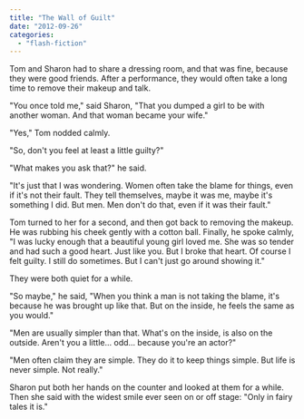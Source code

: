 ```yaml
---
title: "The Wall of Guilt"
date: "2012-09-26"
categories: 
  - "flash-fiction"
---
```


Tom and Sharon had to share a dressing room, and that was fine, because they were good friends. After a performance, they would often take a long time to remove their makeup and talk.

"You once told me," said Sharon, "That you dumped a girl to be with another woman. And that woman became your wife."

"Yes," Tom nodded calmly.

"So, don't you feel at least a little guilty?"

"What makes you ask that?" he said.

"It's just that I was wondering. Women often take the blame for things, even if it's not their fault. They tell themselves, maybe it was me, maybe it's something I did. But men. Men don't do that, even if it was their fault."

Tom turned to her for a second, and then got back to removing the makeup. He was rubbing his cheek gently with a cotton ball. Finally, he spoke calmly, "I was lucky enough that a beautiful young girl loved me. She was so tender and had such a good heart. Just like you. But I broke that heart. Of course I felt guilty. I still do sometimes. But I can't just go around showing it."

They were both quiet for a while.

"So maybe," he said, "When you think a man is not taking the blame, it's because he was brought up like that. But on the inside, he feels the same as you would."

"Men are usually simpler than that. What's on the inside, is also on the outside. Aren't you a little... odd... because you're an actor?"

"Men often claim they are simple. They do it to keep things simple. But life is never simple. Not really."

Sharon put both her hands on the counter and looked at them for a while. Then she said with the widest smile ever seen on or off stage: "Only in fairy tales it is."
